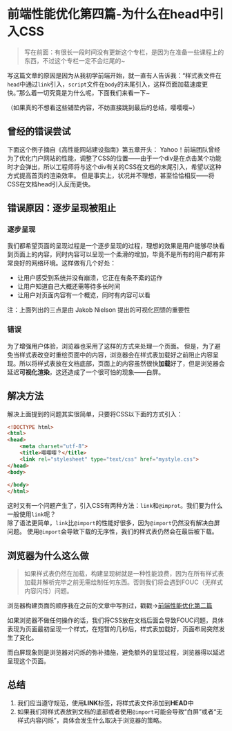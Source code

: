 
# 前端性能优化第四篇-为什么在head中引入CSS

> 写在前面：有很长一段时间没有更新这个专栏，是因为在准备一些课程上的东西，不过这个专栏一定不会烂尾的~

写这篇文章的原因是因为从我初学前端开始，就一直有人告诉我：“样式表文件在`head`中通过`link`引入，`script`文件在`body`的末尾引入，这样页面加载速度更快。”那么着一切究竟是为什么呢，下面我们来看一下~

（如果真的不想看这些铺垫内容，不妨直接跳到最后的总结，嘤嘤嘤~）

## 曾经的错误尝试
下面这个例子摘自《高性能网站建设指南》第五章开头：
Yahoo！前端团队曾经为了优化门户网站的性能，调整了CSS的位置——由于一个div是在点击某个功能时才会弹出，所以工程师将与这个div有关的CSS在文档的末尾引入，希望以这种方式提高首页的渲染效率。
但是事实上，状况并不理想，甚至恰恰相反——将CSS在文档head引入反而更快。
## 错误原因：逐步呈现被阻止
### 逐步呈现
我们都希望页面的呈现过程是一个逐步呈现的过程，理想的效果是用户能够尽快看到页面上的内容，同时内容可以呈现一个柔滑的增加，毕竟不是所有的用户都有非常良好的网络环境。这样做有几个好处：

- 让用户感受到系统并没有崩溃，它正在有条不紊的运作
- 让用户知道自己大概还需等待多长时间
- 让用户对页面内容有一个概览，同时有内容可以看

注：上面列出的三点是由 Jakob Nielson 提出的可视化回馈的重要性
### 错误
为了增强用户体验，浏览器也采用了这样的方式来处理一个页面。
但是，为了避免当样式表改变时重绘页面中的内容，浏览器会在样式表加载好之前阻止内容呈现。所以将样式表放在文档底部，页面上的内容虽然很快**加载**好了，但是浏览器会延迟**可视化渲染**，这还造成了一个很可怕的现象——白屏。

## 解决方法
解决上面提到的问题其实很简单，只要将CSS以下面的方式引入：
```html
<!DOCTYPE html>
<html>
<head>
	<meta charset="utf-8">
	<title>嘤嘤嘤？</title>
	<link rel="stylesheet" type="text/css" href="mystyle.css">
</head>
<body>
    
</body>
</html>
```
这时又有一个问题产生了，引入CSS有两种方法：`link`和`@improt`。我们要为什么一般使用`link`呢？     
除了语法更简单，`link`比`@import`的性能好很多，因为`@import`仍然没有解决白屏问题。
使用`@import`会导致下载的无序性，我们的样式表仍然会在最后被下载。
## 浏览器为什么这么做
> 如果样式表仍然在加载，构建呈现树就是一种性能浪费，因为在所有样式表加载并解析完毕之前无需绘制任何东西。否则我们将会遇到FOUC（无样式内容闪烁）问题。

浏览器构建页面的顺序我在之前的文章中写到过，戳戳->[前端性能优化第二篇](https://blog.csdn.net/github_39457740/article/details/80697345)

如果浏览器不做任何操作的话，我们将CSS放在文档后面会导致FOUC问题，具体表现为页面最初呈现一个样式，在短暂的几秒后，样式表加载好，页面布局突然发生了变化。

而白屏现象则是浏览器对闪烁的弥补措施，避免额外的呈现过程，浏览器得以延迟呈现这个页面。

## 总结
1. 我们应当遵守规范，使用**LINK**标签，将样式表文件添加到**HEAD**中
2. 如果我们将样式表放到文档的底部或者使用`@import`可能会导致“白屏”或者“无样式内容闪烁”，具体会发生什么取决于浏览器的策略。